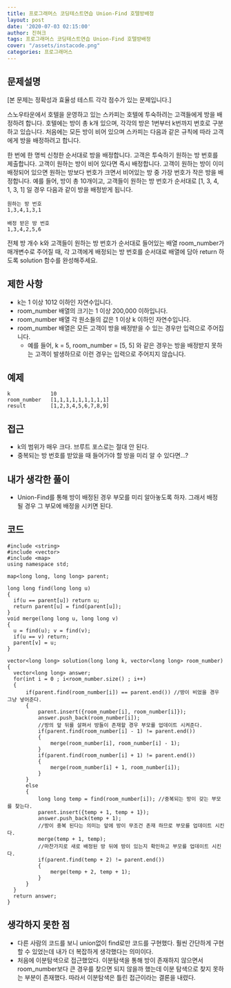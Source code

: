 ```yaml
---
title: 프로그래머스 코딩테스트연습 Union-Find 호텔방배정
layout: post
date: '2020-07-03 02:15:00'
author: 진혀크
tags: 프로그래머스 코딩테스트연습 Union-Find 호텔방배정
cover: "/assets/instacode.png"
categories: 프로그래머스
---
```


## 문제설명
[본 문제는 정확성과 효율성 테스트 각각 점수가 있는 문제입니다.]

스노우타운에서 호텔을 운영하고 있는 스카피는 호텔에 투숙하려는 고객들에게 방을 배정하려 합니다. 호텔에는 방이 총 k개 있으며, 각각의 방은 1번부터 k번까지 번호로 구분하고 있습니다. 처음에는 모든 방이 비어 있으며 스카피는 다음과 같은 규칙에 따라 고객에게 방을 배정하려고 합니다.

한 번에 한 명씩 신청한 순서대로 방을 배정합니다.
고객은 투숙하기 원하는 방 번호를 제출합니다.
고객이 원하는 방이 비어 있다면 즉시 배정합니다.
고객이 원하는 방이 이미 배정되어 있으면 원하는 방보다 번호가 크면서 비어있는 방 중 가장 번호가 작은 방을 배정합니다.
예를 들어, 방이 총 10개이고, 고객들이 원하는 방 번호가 순서대로 [1, 3, 4, 1, 3, 1] 일 경우 다음과 같이 방을 배정받게 됩니다.

    원하는 방 번호
    1,3,4,1,3,1

    배정 받은 방 번호
    1,3,4,2,5,6

전체 방 개수 k와 고객들이 원하는 방 번호가 순서대로 들어있는 배열 room_number가 매개변수로 주어질 때, 각 고객에게 배정되는 방 번호를 순서대로 배열에 담아 return 하도록 solution 함수를 완성해주세요.

## 제한 사항
* k는 1 이상 1012 이하인 자연수입니다.
* room_number 배열의 크기는 1 이상 200,000 이하입니다.
* room_number 배열 각 원소들의 값은 1 이상 k 이하인 자연수입니다.
* room_number 배열은 모든 고객이 방을 배정받을 수 있는 경우만 입력으로 주어집니다.
  * 예를 들어, k = 5, room_number = [5, 5] 와 같은 경우는 방을 배정받지 못하는 고객이 발생하므로 이런 경우는 입력으로 주어지지 않습니다.

## 예제

    k             10        
    room_number   [1,1,1,1,1,1,1,1,1]
    result        [1,2,3,4,5,6,7,8,9]

## 접근

* k의 범위가 매우 크다. 브루트 포스로는 절대 안 된다.
* 중복되는 방 번호를 받았을 때 들어가야 할 방을 미리 알 수 있다면...?

## 내가 생각한 풀이

* Union-Find를 통해 방이 배정된 경우 부모를 미리 알아놓도록 하자. 그래서 배정 될 경우 그 부모에 배정을 시키면 된다.

## 코드

    #include <string>
    #include <vector>
    #include <map>
    using namespace std;

    map<long long, long long> parent;

    long long find(long long u)
    {
      if(u == parent[u]) return u;
      return parent[u] = find(parent[u]);
    }
    void merge(long long u, long long v)
    {
      u = find(u); v = find(v);
      if(u == v) return;
      parent[v] = u;
    }

    vector<long long> solution(long long k, vector<long long> room_number) {
      vector<long long> answer;
      for(int i = 0 ; i<room_number.size() ; i++)
      {
          if(parent.find(room_number[i]) == parent.end()) //방이 비었을 경우 그냥 넣어준다.
          {
              parent.insert({room_number[i], room_number[i]});
              answer.push_back(room_number[i]);
              //방의 앞 뒤를 살펴서 방들이 존재할 경우 부모를 업데이트 시켜준다.
              if(parent.find(room_number[i] - 1) != parent.end())
              {
                  merge(room_number[i], room_number[i] - 1);
              }
              if(parent.find(room_number[i] + 1) != parent.end())
              {
                  merge(room_number[i] + 1, room_number[i]);
              }
          }
          else
          {
              long long temp = find(room_number[i]); //중복되는 방이 갖는 부모를 찾는다.
              parent.insert({temp + 1, temp + 1});
              answer.push_back(temp + 1);
              //방이 중복 된다는 의미는 앞에 방이 무조건 존재 하므로 부모를 업데이트 시킨다.
              merge(temp + 1, temp);
              //마찬가지로 새로 배정된 방 뒤에 방이 있는지 확인하고 부모를 업데이트 시킨다.
              if(parent.find(temp + 2) != parent.end())
              {
                  merge(temp + 2, temp + 1);
              }
          }
      }
      return answer;
    }

## 생각하지 못한 점
* 다른 사람의 코드를 보니 union없이 find로만 코드를 구현했다. 훨씬 간단하게 구현할 수 있었는데 내가 더 복잡하게 생각했다는 의미이다.
* 처음에 이분탐색으로 접근했었다. 이분탐색을 통해 방이 존재하지 않으면서 room_number보다 큰 경우를 찾으면 되지 않을까 했는데 이분 탐색으로 찾지 못하는 부분이 존재했다. 따라서 이분탐색은 틀린 접근이라는 결론을 내렸다.

